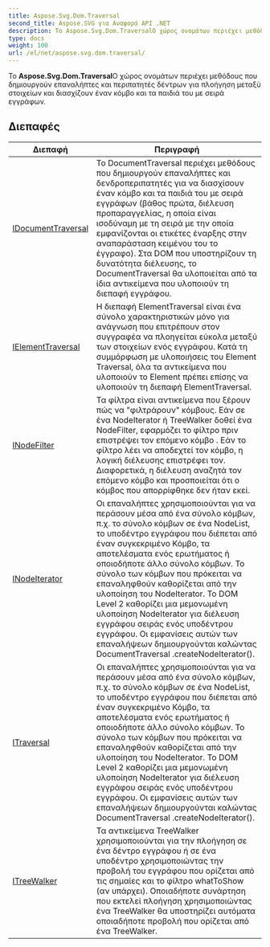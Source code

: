 ```yaml
---
title: Aspose.Svg.Dom.Traversal
second_title: Aspose.SVG για Αναφορά API .NET
description: Το Aspose.Svg.Dom.TraversalΟ χώρος ονομάτων περιέχει μεθόδους που δημιουργούν επαναλήπτες και περιπατητές δέντρων για πλοήγηση μεταξύ στοιχείων και διασχίζουν έναν κόμβο και τα παιδιά του με σειρά εγγράφων.
type: docs
weight: 100
url: /el/net/aspose.svg.dom.traversal/
---
```

Το **Aspose.Svg.Dom.Traversal**Ο χώρος ονομάτων περιέχει μεθόδους που δημιουργούν επαναλήπτες και περιπατητές δέντρων για πλοήγηση μεταξύ στοιχείων και διασχίζουν έναν κόμβο και τα παιδιά του με σειρά εγγράφων.

## Διεπαφές

| Διεπαφή | Περιγραφή |
| --- | --- |
| [IDocumentTraversal](./idocumenttraversal/) | Το DocumentTraversal περιέχει μεθόδους που δημιουργούν επαναλήπτες και δενδροπεριπατητές για να διασχίσουν έναν κόμβο και τα παιδιά του με σειρά εγγράφων (βάθος πρώτα, διέλευση προπαραγγελίας, η οποία είναι ισοδύναμη με τη σειρά με την οποία εμφανίζονται οι ετικέτες έναρξης στην αναπαράσταση κειμένου του το έγγραφο). Στα DOM που υποστηρίζουν τη δυνατότητα διέλευσης, το DocumentTraversal θα υλοποιείται από τα ίδια αντικείμενα που υλοποιούν τη διεπαφή εγγράφου. |
| [IElementTraversal](./ielementtraversal/) | Η διεπαφή ElementTraversal είναι ένα σύνολο χαρακτηριστικών μόνο για ανάγνωση που επιτρέπουν στον συγγραφέα να πλοηγείται εύκολα μεταξύ των στοιχείων ενός εγγράφου. Κατά τη συμμόρφωση με υλοποιήσεις του Element Traversal, όλα τα αντικείμενα που υλοποιούν το Element πρέπει επίσης να υλοποιούν τη διεπαφή ElementTraversal. |
| [INodeFilter](./inodefilter/) | Τα φίλτρα είναι αντικείμενα που ξέρουν πώς να "φιλτράρουν" κόμβους. Εάν σε ένα NodeIterator ή TreeWalker δοθεί ένα NodeFilter, εφαρμόζει το φίλτρο πριν επιστρέψει τον επόμενο κόμβο . Εάν το φίλτρο λέει να αποδεχτεί τον κόμβο, η λογική διέλευσης επιστρέφει τον. Διαφορετικά, η διέλευση αναζητά τον επόμενο κόμβο και προσποιείται ότι ο κόμβος που απορρίφθηκε δεν ήταν εκεί. |
| [INodeIterator](./inodeiterator/) | Οι επαναλήπτες χρησιμοποιούνται για να περάσουν μέσα από ένα σύνολο κόμβων, π.χ. το σύνολο κόμβων σε ένα NodeList, το υποδέντρο εγγράφου που διέπεται από έναν συγκεκριμένο Κόμβο, τα αποτελέσματα ενός ερωτήματος ή οποιοδήποτε άλλο σύνολο κόμβων. Το σύνολο των κόμβων που πρόκειται να επαναληφθούν καθορίζεται από την υλοποίηση του NodeIterator. Το DOM Level 2 καθορίζει μια μεμονωμένη υλοποίηση NodeIterator για διέλευση εγγράφου σειράς ενός υποδέντρου εγγράφου. Οι εμφανίσεις αυτών των επαναλήψεων δημιουργούνται καλώντας DocumentTraversal .createNodeIterator(). |
| [ITraversal](./itraversal/) | Οι επαναλήπτες χρησιμοποιούνται για να περάσουν μέσα από ένα σύνολο κόμβων, π.χ. το σύνολο κόμβων σε ένα NodeList, το υποδέντρο εγγράφου που διέπεται από έναν συγκεκριμένο Κόμβο, τα αποτελέσματα ενός ερωτήματος ή οποιοδήποτε άλλο σύνολο κόμβων. Το σύνολο των κόμβων που πρόκειται να επαναληφθούν καθορίζεται από την υλοποίηση του NodeIterator. Το DOM Level 2 καθορίζει μια μεμονωμένη υλοποίηση NodeIterator για διέλευση εγγράφου σειράς ενός υποδέντρου εγγράφου. Οι εμφανίσεις αυτών των επαναλήψεων δημιουργούνται καλώντας DocumentTraversal .createNodeIterator(). |
| [ITreeWalker](./itreewalker/) | Τα αντικείμενα TreeWalker χρησιμοποιούνται για την πλοήγηση σε ένα δέντρο εγγράφου ή σε ένα υποδέντρο χρησιμοποιώντας την προβολή του εγγράφου που ορίζεται από τις σημαίες και το φίλτρο whatToShow (αν υπάρχει). Οποιαδήποτε συνάρτηση που εκτελεί πλοήγηση χρησιμοποιώντας ένα TreeWalker θα υποστηρίζει αυτόματα οποιαδήποτε προβολή που ορίζεται από ένα TreeWalker. |



